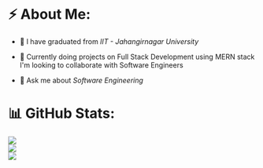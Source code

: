 # ⚡ About Me:
- 🔭 I have graduated from *IIT - Jahangirnagar University*

- 🌱 Currently doing projects on Full Stack Development using MERN stack<br>I'm looking to collaborate with Software Engineers <br>

- 💬 Ask me about *Software Engineering*

# 📊 GitHub Stats:
![](https://github-readme-stats.vercel.app/api?username=mMaruf1998&theme=default_repocard&hide_border=false&include_all_commits=false&count_private=true)<br/>
![](https://github-readme-streak-stats.herokuapp.com/?user=mMaruf1998&theme=default_repocard&hide_border=false)<br/>
![](https://github-readme-stats.vercel.app/api/top-langs/?username=mMaruf1998&theme=default_repocard&hide_border=false&include_all_commits=false&count_private=true&layout=compact)

